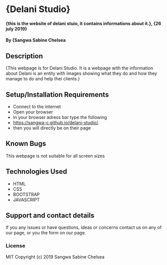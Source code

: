 # {Delani Studio}
#### {this is the website of delani stuio, it contains informations about it.}, {26 july 2019}
#### By **{Sangwa Sabine Chelsea**
## Description
{This webpage is for Delani Studio. It is a webpage with the information about Delani is an entity with images showing what they do and how they manage to do and help thei clients.}
## Setup/Installation Requirements
* Connect to the internet
* Open your browser
* In your browser adress bar type the following
* https://sangwa-c.github.io/delani-studio/.
* then you will directly be on their page

## Known Bugs
This webpage is not suitable for all screen sizes

## Technologies Used
* HTML 
* CSS
* BOOTSTRAP
* JAVASCRIPT

## Support and contact details
If you any issues or have questions, ideas or concerns contact us on any of our page, or you the form on our page.
### License
MIT Copyright (c) 2019 Sangwa Sabine Chelsea



